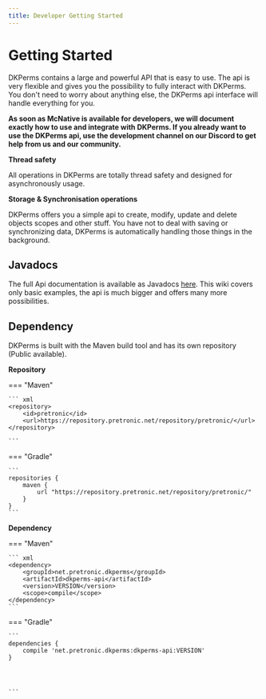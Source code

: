 ```yaml
---
title: Developer Getting Started
---
```


# Getting Started

DKPerms contains a large and powerful API that is easy to use. The api is very flexible and gives you the 
possibility to fully interact with DKPerms. You don't need to worry about anything else, the DKPerms api 
interface will handle everything for you.

**As soon as McNative is available for developers, we will document exactly how to use and integrate with DKPerms.
If you already want to use the DKPerms api, use the development channel on our Discord to get help from us and our community.**

**Thread safety**

All operations in DKPerms are totally thread safety and designed for asynchronously usage.

**Storage & Synchronisation operations**

DKPerms offers you a simple api to create, modify, update and delete objects scopes and other stuff. You have not to deal 
with saving or synchronizing data, DKPerms is automatically handling those things in the background.


## Javadocs

The full Api documentation is available as Javadocs [here](https://javadocs.pretronic.net/dkperms). 
This wiki covers only basic examples, the api is much bigger and offers many more possibilities.

## Dependency

DKPerms is built with the Maven build tool and has its own repository (Public available).

**Repository**

=== "Maven"

    ``` xml
    <repository>
        <id>pretronic</id>
        <url>https://repository.pretronic.net/repository/pretronic/</url>
    </repository>

    ```

=== "Gradle"

    ```
    repositories {
        maven {
            url "https://repository.pretronic.net/repository/pretronic/"
        }
    }
    ```

**Dependency**


=== "Maven"

    ``` xml
    <dependency>
        <groupId>net.pretronic.dkperms</groupId>
        <artifactId>dkperms-api</artifactId>
        <version>VERSION</version>
        <scope>compile</scope>
    </dependency>
    ```

=== "Gradle"

    ```
    dependencies {
        compile 'net.pretronic.dkperms:dkperms-api:VERSION'
    }




    ```


